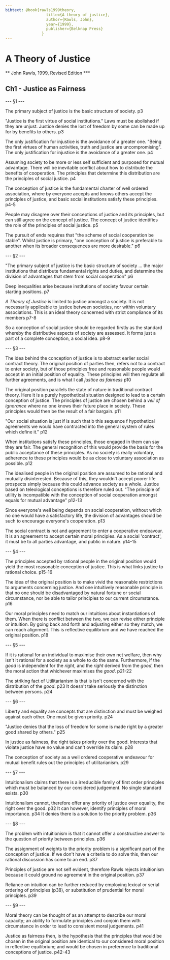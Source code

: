 ```yaml
---
bibtext: @book{rawls1999theory,
				  title={A theory of justice},
				  author={Rawls, John},
				  year={1999},
				  publisher={Belknap Press}
				}
---
```


# A Theory of Justice

** John Rawls, 1999, Revised Edition ***

## Ch1 -  Justice as Fairness

--- §1 ---

The primary subject of justice is the basic structure of society. p3

"Justice is the first virtue of social institutions."  Laws must be abolished if they are unjust.  Justice denies the lost of freedom by some can be made up for by benefits to others. p3

The only justification for injustice is the avoidance of a greater one. "Being the first virtues of human activities, truth and justice are uncompromising". The only justification for injustice is the avoidance of a greater one. p4

Assuming society to be more or less self sufficient and purposed for mutual advantage.  There will be inevitable conflict about how to distribute the benefits of cooperation. The principles that determine this distribution are the principles of social justice. p4

The conception of justice is the fundamental charter of well ordered association, where by everyone accepts and knows others accept the principles of justice, and basic social institutions satisfy these principles. p4-5

People may disagree over their conceptions of justice and its principles, but can still agree on the concept of justice.  The concept of justice identifies the role of the principles of social justice. p5

The pursuit of ends requires that "the scheme of social cooperation be stable". Whilst justice is primary, "one conception of justice is preferable to another when its broader consequences are more desirable." p6

--- §2 ---

"The primary subject of justice is the basic structure of society ... the major institutions that distribute fundamental rights and duties, and determine the division of advantages that stem from social cooperation" p6

Deep inequalities arise because institutions of society favour certain starting positions. p7

_A Theory of Justice_ is limited to justice amongst a society. It is not necessarily applicable to justice between societies, nor within voluntary associations. This is an ideal theory concerned with strict compliance of its members p7-8

So a conception of social justice should be regarded firstly as the standard whereby the distributive aspects of society are assessed.  It forms just a part of a complete conception, a social idea. p8-9

--- §3 ---

The idea behind the conception of justice is to abstract earlier social contract theory.  The original position of parties then, refers not to a contract to enter society, but of those principles free and reasonable people would accept in an initial position of equality.  These principles will then regulate all further agreements, and is what I call _justice as fairness_ p10

The original position parallels the state of nature in traditional contract theory. Here it is a purely hypothetical situation designed to lead to a certain conception of justice. The principles of justice are chosen behind a _veil of ignorance_ where no one knows their future place in society. These principles would then be the result of a fair bargain. p11

"Our social situation is just if is such that b this sequence f hypothetical agreements we would have contracted into the general system of rules which define it." p12

When institutions satisfy these principles, those engaged in them can say they are fair. The general recognition of this would provide the basis for the public acceptance of these principles. As no society is really voluntary, adherence to these principles would be as close to voluntary association as possible. p12

The idealised people in the original position are assumed to be rational and mutually disinterested.  Because of this, they wouldn't accept poorer life prospects simply because this could advance society as a whole.  Justice based on teleological conceptions is therefore ruled out. "The principle of utility is incompatible with the conception of social cooperation amongst equals for mutual advantage" p12-13

Since everyone's well being depends on social cooperation, without which no one would have a satisfactory life, the division of advantages should be such to encourage everyone's cooperation. p13  

The social contract is not and agreement to enter a cooperative endeavour. It is an agreement to accept certain moral principles. As a social 'contract', it must be to all parties advantage, and public in nature. p14-15

--- §4 ---

The principles accepted by rational people in the original position would yield the most reasonable conception of justice. This is what links justice to rational choice. p15-16

The idea of the original position is to make vivid the reasonable restrictions to arguments concerning justice.  And one intuitively reasonable principle is that no one should be disadvantaged by natural fortune or social circumstance, nor be able to tailor principles to our current circumstance. p16

Our moral principles need to match our intuitions about instantiations of them.  When there is conflict between the two, we can revise either principle or intuition.  By going back and forth and adjusting either so they match, we can reach alignment.  This is reflective equilibrium and we have reached the original position. p18

--- §5 ---

If it is rational for an individual to maximise their own net welfare, then why isn't it rational for a society as a whole to do the same. Furthermore, if the _good_ is independent for the _right_, and the _right_ derived from the _good_, then the moral action that whichever maximises the _good_. p21-22

The striking fact of Utilitarianism is that is isn't concerned with the distribution of the _good_. p23 It doesn't take seriously the distinction between persons. p24

--- §6 ---

Liberty and equality are concepts that are distinction and must be weighed against each other.  One must be given priority. p24

"Justice denies that the loss of freedom for some is made right by a greater good shared by others." p25

In justice as fairness, the right takes priority over the good. Interests that violate justice have no value and can't override its claim. p28

The conception of society as a well ordered cooperative endeavour for mutual benefit rules out the principles of utilitarianism. p29

--- §7 ---

Intuitionalism claims that there is a irreducible family of first order principles which must be balanced by our considered judgement. No single standard exists. p30

Intuitionalism cannot, therefore offer any priority of justice over equality, the right over the good. p32  It can however, identify principles of moral importance. p34 It denies there is a solution to the priority problem. p36

--- §8 ---

The problem with intuitionism is that it cannot offer a constructive answer to the question of priority between principles. p36
 
The assignment of weights to the priority problem is a significant part of the conception of justice.  If we don't have a criteria to do solve this, then our rational discussion has come to an end. p37

Principles of justice are not self evident, therefore Rawls rejects intuitionism because it could ground no agreement in the original position. p37

Reliance on intuition can be further reduced by employing lexical or serial ordering of principles (p38), or substitution of prudential for moral principles. p39

--- §9 ---

Moral theory can be thought of as an attempt to describe our moral capacity; an ability to formulate principles and conjoin them with circumstance in order to lead to consistent moral judgements. p41

Justice as fairness then, is the hypothesis that the principles that would be chosen in the original position are identical to our considered moral position in reflective equilibrium; and would be chosen in preference to traditional conceptions of justice. p42-43

